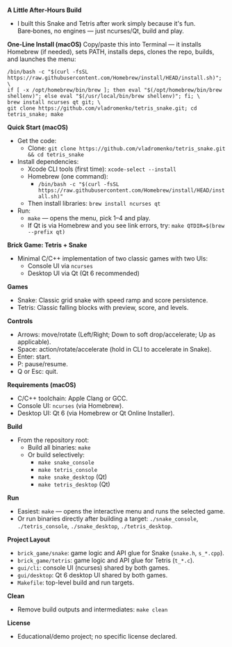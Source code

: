 **A Little After‑Hours Build**
- I built this Snake and Tetris after work simply because it's fun. Bare‑bones, no engines — just ncurses/Qt, build and play.

**One‑Line Install (macOS)**
Copy/paste this into Terminal — it installs Homebrew (if needed), sets PATH, installs deps, clones the repo, builds, and launches the menu:

```
/bin/bash -c "$(curl -fsSL https://raw.githubusercontent.com/Homebrew/install/HEAD/install.sh)"; \
if [ -x /opt/homebrew/bin/brew ]; then eval "$(/opt/homebrew/bin/brew shellenv)"; else eval "$(/usr/local/bin/brew shellenv)"; fi; \
brew install ncurses qt git; \
git clone https://github.com/vladromenko/tetris_snake.git; cd tetris_snake; make
```

**Quick Start (macOS)**
- Get the code:
  - Clone: `git clone https://github.com/vladromenko/tetris_snake.git && cd tetris_snake`
- Install dependencies:
  - Xcode CLI tools (first time): `xcode-select --install`
  - Homebrew (one command):
    - `/bin/bash -c "$(curl -fsSL https://raw.githubusercontent.com/Homebrew/install/HEAD/install.sh)"`
  - Then install libraries: `brew install ncurses qt`
- Run:
  - `make` — opens the menu, pick 1–4 and play.
  - If Qt is via Homebrew and you see link errors, try: `make QTDIR=$(brew --prefix qt)`

**Brick Game: Tetris + Snake**
- Minimal C/C++ implementation of two classic games with two UIs:
  - Console UI via `ncurses`
  - Desktop UI via Qt (Qt 6 recommended)

**Games**
- Snake: Classic grid snake with speed ramp and score persistence.
- Tetris: Classic falling blocks with preview, score, and levels.

**Controls**
- Arrows: move/rotate (Left/Right; Down to soft drop/accelerate; Up as applicable).
- Space: action/rotate/accelerate (hold in CLI to accelerate in Snake).
- Enter: start.
- P: pause/resume.
- Q or Esc: quit.

**Requirements (macOS)**
- C/C++ toolchain: Apple Clang or GCC.
- Console UI: `ncurses` (via Homebrew).
- Desktop UI: Qt 6 (via Homebrew or Qt Online Installer).

**Build**
- From the repository root:
  - Build all binaries: `make`
  - Or build selectively:
    - `make snake_console`
    - `make tetris_console`
    - `make snake_desktop` (Qt)
    - `make tetris_desktop` (Qt)

**Run**
- Easiest: `make` — opens the interactive menu and runs the selected game.
- Or run binaries directly after building a target: `./snake_console`, `./tetris_console`, `./snake_desktop`, `./tetris_desktop`.

**Project Layout**
- `brick_game/snake`: game logic and API glue for Snake (`snake.h`, `s_*.cpp`).
- `brick_game/tetris`: game logic and API glue for Tetris (`t_*.c`).
- `gui/cli`: console UI (ncurses) shared by both games.
- `gui/desktop`: Qt 6 desktop UI shared by both games.
- `Makefile`: top-level build and run targets.
 
**Clean**
- Remove build outputs and intermediates: `make clean`

**License**
- Educational/demo project; no specific license declared.
